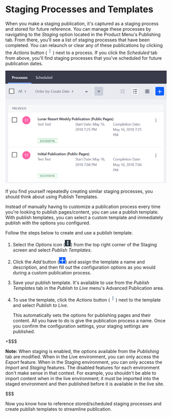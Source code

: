 # Staging Processes and Templates [](id=staging-processes-and-templates)

When you make a staging publication, it's captured as a staging process and
stored for future reference. You can manage these processes by navigating to the
*Staging* option located in the Product Menu's Publishing tab. From there,
you'll see a list of staging processes that have been completed. You can
relaunch or clear any of these publications by clicking the *Actions* button
(![Options](../../../../images/icon-actions.png)) next to a process. If you
click the *Scheduled* tab from above, you'll find staging processes that you've
scheduled for future publication dates. 

![Figure 1: Your staging processes can be viewed at any time.](../../../../images/staging-processes.png)

If you find yourself repeatedly creating similar staging processes, you should
think about using Publish Templates.

Instead of manually having to customize a publication process every time you're
looking to publish pages/content, you can use a publish template. With publish
templates, you can select a custom template and immediately publish with the
options you configured.

Follow the steps below to create and use a publish template.

1.  Select the *Options* icon (![Options](../../../../images/icon-options.png))
    from the top right corner of the Staging screen and select *Publish
    Templates*.

2.  Click the *Add* button
    (![Add Publish Template](../../../../images/icon-add.png)) and assign the
    template a name and description, and then fill out the configuration options
    as you would during a custom publication process.

3.  Save your publish template. It's available to use from the *Publish
    Templates* tab in the *Publish to Live* menu's Advanced Publication area.

4.  To use the template, click the *Actions* button
    (![Actions](../../../../images/icon-actions.png)) next to the template and
    select *Publish to Live*.

    This automatically sets the options for publishing pages and their content.
    All you have to do is give the publication process a name. Once you confirm
    the configuration settings, your staging settings are published.

+$$$

**Note:** When staging is enabled, the options available from the *Publishing*
tab are modified. When in the Live environment, you can only access the *Export*
feature. When in the Staging environment, you can only access the *Import* and
*Staging* features. The disabled features for each environment don't make sense
in that context. For example, you shouldn't be able to import content when in
the live environment; it must be imported into the staged environment and then
published before it is available in the live site.

$$$

Now you know how to reference stored/scheduled staging processes and create
publish templates to streamline publication. 
